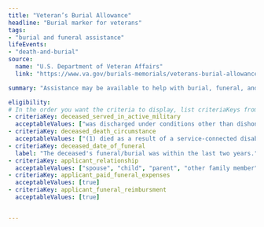 ```yaml
---
title: "Veteran’s Burial Allowance"
headline: "Burial marker for veterans"
tags: 
- "burial and funeral assistance"
lifeEvents: 
- "death-and-burial"
source:
  name: "U.S. Department of Veteran Affairs"
  link: "https://www.va.gov/burials-memorials/veterans-burial-allowance/"

summary: "Assistance may be available to help with burial, funeral, and transportation costs of a deceased veteran."

eligibility:
# In the order you want the criteria to display, list criteriaKeys from the csv here, each followed by a comma-separated list of which values indicate eligibility for that criteria. Wrap individual values in quotes if they have inner commas.
- criteriaKey: deceased_served_in_active_military
  acceptableValues: ["was discharged under conditions other than dishonorable"]
- criteriaKey: deceased_death_circumstance
  acceptableValues: ["(1) died as a result of a service-connected disability", "(2) died while receiving or traveling to receive VA care", "(3) died while eligible, pending to receive or receiving VA compensation / pension"]
- criteriaKey: deceased_date_of_funeral
  label: "The deceased's funeral/burial was within the last two years."
- criteriaKey: applicant_relationship
  acceptableValues: ["spouse", "child", "parent", "other family member", "personal or official representative"]
- criteriaKey: applicant_paid_funeral_expenses
  acceptableValues: [true]
- criteriaKey: applicant_funeral_reimbursment
  acceptableValues: [true]


---
```



